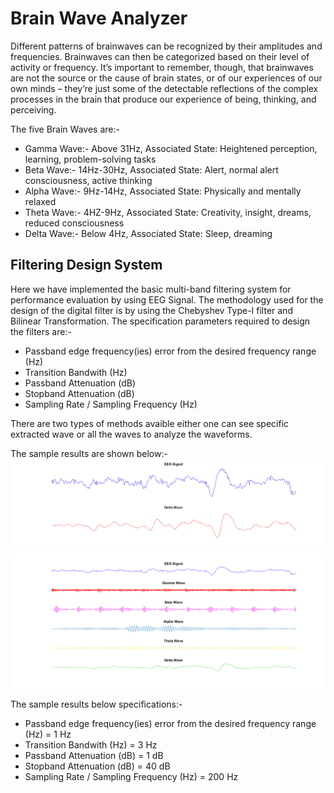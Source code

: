 # Brain Wave Analyzer
Different patterns of brainwaves can be recognized by their amplitudes and frequencies. Brainwaves can then be categorized based on their level of activity or frequency. It’s important to remember, though, that brainwaves are not the source or the cause of brain states, or of our experiences of our own minds – they’re just some of the detectable reflections of the complex processes in the brain that produce our experience of being, thinking, and perceiving.

The five Brain Waves are:-
* Gamma Wave:- Above 31Hz, Associated State: Heightened perception, learning, problem-solving tasks
* Beta Wave:- 14Hz-30Hz, Associated State: Alert, normal alert consciousness, active thinking
* Alpha Wave:- 9Hz-14Hz, Associated State: Physically and mentally relaxed
* Theta Wave:- 4HZ-9Hz, Associated State: Creativity, insight, dreams, reduced consciousness
* Delta Wave:- Below 4Hz, Associated State: Sleep, dreaming

## Filtering Design System
Here we have implemented the basic multi-band filtering system for performance evaluation by using EEG Signal. The methodology used for the design of the digital filter is by using the Chebyshev Type-I filter and Bilinear Transformation. The specification parameters required to design the filters are:-

* Passband edge frequency(ies) error from the desired frequency range (Hz)
* Transition Bandwith (Hz)
* Passband Attenuation (dB)
* Stopband Attenuation (dB)
* Sampling Rate / Sampling Frequency (Hz)

There are two types of methods avaible either one can see specific extracted wave or all the waves to analyze the waveforms. 

The sample results are shown below:-
![](/test_image-1.png)
![](/test_image-2.png)

The sample results below specifications:-
* Passband edge frequency(ies) error from the desired frequency range (Hz) = 1 Hz
* Transition Bandwith (Hz) = 3 Hz
* Passband Attenuation (dB) = 1 dB
* Stopband Attenuation (dB) = 40 dB
* Sampling Rate / Sampling Frequency (Hz) = 200 Hz

